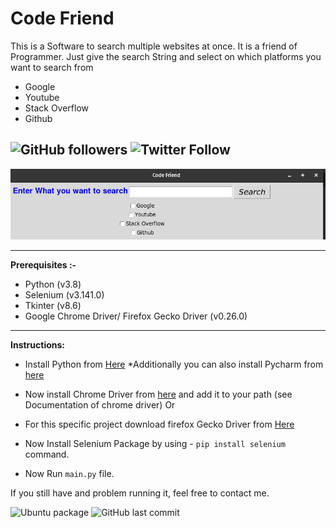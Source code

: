 # Code Friend

This is a Software to search multiple websites at once. It is a friend of Programmer. Just give the search String and select on which platforms you want to search from

- Google
- Youtube
- Stack Overflow
- Github

## ![GitHub followers](https://img.shields.io/github/followers/skyrunner360?label=Follow&style=social) ![Twitter Follow](https://img.shields.io/twitter/follow/skyrunner360?style=social)

![Alt text](./sample-image-code-friend "Interface")

---

**Prerequisites :-**

- Python (v3.8)
- Selenium (v3.141.0)
- Tkinter (v8.6)
- Google Chrome Driver/ Firefox Gecko Driver (v0.26.0)

---

**Instructions:**

- Install Python from [Here](https://www.python.org/downloads/ "Download Python")
  \*Additionally you can also install Pycharm from [here](https://www.jetbrains.com/pycharm/download/ "Download Pycharm")

- Now install Chrome Driver from [here](https://chromedriver.chromium.org/ "Download Chrome Driver")
  and add it to your path (see Documentation of chrome driver)
  Or
- For this specific project download firefox Gecko Driver from [Here](https://github.com/mozilla/geckodriver "Download Gecko Driver")

- Now Install Selenium Package by using - `pip install selenium` command.

- Now Run `main.py` file.

If you still have and problem running it, feel free to contact me.

![Ubuntu package](https://img.shields.io/ubuntu/v/sc) ![GitHub last commit](https://img.shields.io/github/last-commit/skyrunner360/Code_Friend)
